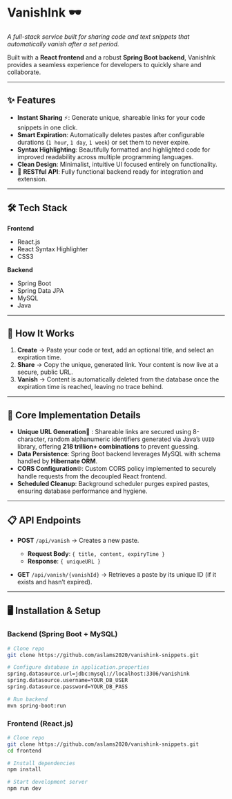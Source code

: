 # VanishInk 🕶 

_A full-stack service built for sharing code and text snippets that automatically vanish after a set period._  

Built with a **React frontend** and a robust **Spring Boot backend**, VanishInk provides a seamless experience for developers to quickly share and collaborate.  

---

## ✨ Features  

- **Instant Sharing** ⚡: Generate unique, shareable links for your code snippets in one click.  
- **Smart Expiration**: Automatically deletes pastes after configurable durations (`1 hour`, `1 day`, `1 week`) or set them to never expire.  
- **Syntax Highlighting**: Beautifully formatted and highlighted code for improved readability across multiple programming languages.  
-  **Clean Design**: Minimalist, intuitive UI focused entirely on functionality.  
- 🔗 **RESTful API**: Fully functional backend ready for integration and extension.  

---

## 🛠️ Tech Stack  

**Frontend**  
- React.js  
- React Syntax Highlighter  
- CSS3  

**Backend**  
- Spring Boot  
- Spring Data JPA  
- MySQL  
- Java  

---

## 🚀 How It Works  

1. **Create** → Paste your code or text, add an optional title, and select an expiration time.  
2. **Share** → Copy the unique, generated link. Your content is now live at a secure, public URL.  
3. **Vanish** → Content is automatically deleted from the database once the expiration time is reached, leaving no trace behind.  

---

## 🔧 Core Implementation Details  

- **Unique URL Generation**🔑 : Shareable links are secured using 8-character, random alphanumeric identifiers generated via Java’s `UUID` library, offering **218 trillion+ combinations** to prevent guessing.  
- **Data Persistence**: Spring Boot backend leverages MySQL with schema handled by **Hibernate ORM**.  
- **CORS Configuration**🌐: Custom CORS policy implemented to securely handle requests from the decoupled React frontend.  
- **Scheduled Cleanup**: Background scheduler purges expired pastes, ensuring database performance and hygiene.  

---

## 📋 API Endpoints  

- **POST** `/api/vanish` → Creates a new paste.  
  - **Request Body**: `{ title, content, expiryTime }`  
  - **Response**: `{ uniqueURL }`  

- **GET** `/api/vanish/{vanishId}` → Retrieves a paste by its unique ID (if it exists and hasn’t expired).  

---

## 🖥️ Installation & Setup  

### Backend (Spring Boot + MySQL)  
```bash
# Clone repo
git clone https://github.com/aslams2020/vanishink-snippets.git

# Configure database in application.properties
spring.datasource.url=jdbc:mysql://localhost:3306/vanishink
spring.datasource.username=YOUR_DB_USER
spring.datasource.password=YOUR_DB_PASS

# Run backend
mvn spring-boot:run
```
### Frontend (React.js)
```bash
# Clone repo
git clone https://github.com/aslams2020/vanishink-snippets.git
cd frontend

# Install dependencies
npm install

# Start development server
npm run dev
```


<!--H2 DATABASE - jdbc:h2:mem:testdb 

Layer 1: Logical Expiration (Immediate)
✅ Frontend shows "expired" message
✅ API returns 404 for expired content
✅ Users can't access expired vanishes

Layer 2: Physical Cleanup (Scheduled) => 2 am
✅ Actually removes the database records
✅ Frees up storage space
✅ Maintains database performance
-->
